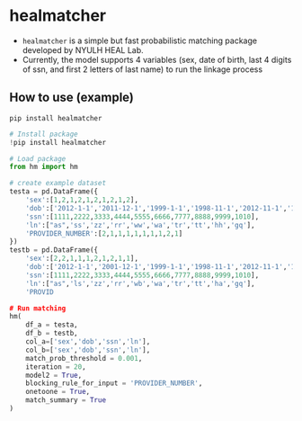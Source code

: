 # healmatcher
- `healmatcher` is a simple but fast probabilistic matching package developed by NYULH HEAL Lab.
- Currently, the model supports 4 variables (sex, date of birth, last 4 digits of ssn, and first 2 letters of last name) to run the linkage process


## How to use (example)

`pip install healmatcher`


```python
# Install package
!pip install healmatcher

# Load package
from hm import hm

# create example dataset
testa = pd.DataFrame({
    'sex':[1,2,1,2,1,2,1,2,1,2],
    'dob':['2012-1-1','2011-12-1','1999-1-1','1998-11-1','2012-11-1','1984-1-1','1982-1-1','1975-1-1','1967-1-1','1954-1-1'],
    'ssn':[1111,2222,3333,4444,5555,6666,7777,8888,9999,1010],
    'ln':["as",'ss','zz','rr','ww','wa','tr','tt','hh','gq'],
    'PROVIDER_NUMBER':[2,1,1,1,1,1,1,1,2,1]
})
testb = pd.DataFrame({
    'sex':[2,2,1,1,1,2,1,2,1,1],
    'dob':['2012-1-1','2001-12-1','1999-1-1','1998-11-1','2012-11-1','1984-1-1','1982-1-1','1975-1-1','1967-1-1','1954-1-1'],
    'ssn':[1111,2222,3333,4444,5555,6666,7777,8888,9999,1010],
    'ln':["as",'ls','zz','rr','wb','wa','tr','tt','ha','gq'],
    'PROVID

# Run matching
hm(
    df_a = testa,
    df_b = testb,
    col_a=['sex','dob','ssn','ln'],
    col_b=['sex','dob','ssn','ln'],
    match_prob_threshold = 0.001,
    iteration = 20,
    model2 = True,
    blocking_rule_for_input = 'PROVIDER_NUMBER',
    onetoone = True,
    match_summary = True
)
```

